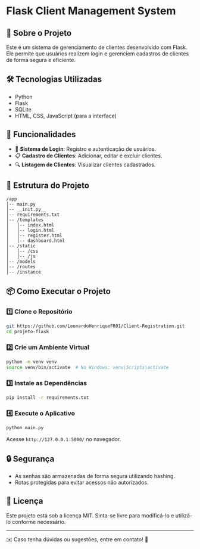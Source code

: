 # Flask Client Management System

## 📌 Sobre o Projeto
Este é um sistema de gerenciamento de clientes desenvolvido com Flask. Ele permite que usuários realizem login e gerenciem cadastros de clientes de forma segura e eficiente.

## 🛠 Tecnologias Utilizadas
- Python
- Flask
- SQLite 
- HTML, CSS, JavaScript (para a interface)

## 🚀 Funcionalidades
- 🔐 **Sistema de Login**: Registro e autenticação de usuários.
- 📋 **Cadastro de Clientes**: Adicionar, editar e excluir clientes.
- 🔍 **Listagem de Clientes**: Visualizar clientes cadastrados.

## 📂 Estrutura do Projeto
```
/app
│-- main.py
│-- __init.py__
│-- requirements.txt
│-- /templates
│   │-- index.html
│   │-- login.html
│   │-- register.html
│   │-- dashboard.html
│-- /static
│   │-- /css
│   │-- /js
│-- /models
│-- /routes
│-- /instance
```

## 📦 Como Executar o Projeto
### 1️⃣ Clone o Repositório
```bash
git https://github.com/LeonardoHenriqueFR01/Client-Registration.git
cd projeto-flask
```
### 2️⃣ Crie um Ambiente Virtual
```bash
python -m venv venv
source venv/bin/activate  # No Windows: venv\Scripts\activate
```
### 3️⃣ Instale as Dependências
```bash
pip install -r requirements.txt
```
### 4️⃣ Execute o Aplicativo
```bash
python main.py
```
Acesse `http://127.0.0.1:5000/` no navegador.

## 🔒 Segurança
- As senhas são armazenadas de forma segura utilizando hashing.
- Rotas protegidas para evitar acessos não autorizados.

## 📜 Licença
Este projeto está sob a licença MIT. Sinta-se livre para modificá-lo e utilizá-lo conforme necessário.

---
✉️ Caso tenha dúvidas ou sugestões, entre em contato! 🚀

